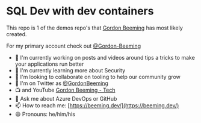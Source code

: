 # SQL Dev with dev containers

This repo is 1 of the demos repo's that [Gordon Beeming](https://beeming.dev/) has most likely created.

For my primary account check out [@Gordon-Beeming](https://github.com/Gordon-Beeming)

- 🔭 I'm currently working on posts and videos around tips a tricks to make your applications run better
- 🌱 I'm currently learning more about Security
- 👯 I'm looking to collaborate on tooling to help our community grow
- 🐤 I'm on Twitter as [@GordonBeeming](https://twitter.com/GordonBeeming) 
- 📺 and YouTube [Gordon Beeming - Tech](https://www.youtube.com/channel/UCK-ytrN_3eKHNkQQYligVHQ)
- 💬 Ask me about Azure DevOps or GitHub
- 📫 How to reach me: [https://beeming.dev/](https://beeming.dev/)
- 😄 Pronouns: he/him/his
